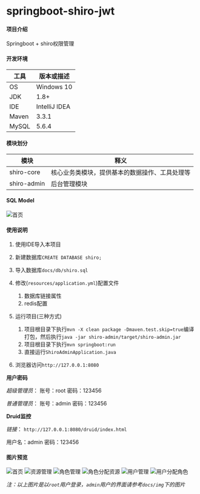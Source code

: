 # springboot-shiro-jwt

#### 项目介绍
Springboot + shiro权限管理

#### 开发环境

| 工具    | 版本或描述                |    
| ----- | -------------------- |    
| OS    | Windows 10           |    
| JDK   | 1.8+                 |    
| IDE   | IntelliJ IDEA        |    
| Maven | 3.3.1                |    
| MySQL | 5.6.4                |    

#### 模块划分

| 模块         | 释义                      |    
| ---------- | ----------------------- |    
| shiro-core  | 核心业务类模块，提供基本的数据操作、工具处理等 |    
| shiro-admin | 后台管理模块                  |    

#### SQL Model

![首页](https://github.com/nicky-chen/springboot-shiro-oauth2/blob/master/docs/img/sql-model.png?raw=true)

#### 使用说明

1. 使用IDE导入本项目
2. 新建数据库`CREATE DATABASE shiro;`
3. 导入数据库`docs/db/shiro.sql`
4. 修改(`resources/application.yml`)配置文件
   1. 数据库链接属性 
   2. redis配置
   
5. 运行项目(三种方式)
   1. 项目根目录下执行`mvn -X clean package -Dmaven.test.skip=true`编译打包，然后执行`java -jar shiro-admin/target/shiro-admin.jar`
   2. 项目根目录下执行`mvn springboot:run`
   3. 直接运行`ShiroAdminApplication.java`
6. 浏览器访问`http://127.0.0.1:8080`

**用户密码**

_超级管理员_： 账号：root  密码：123456 

_普通管理员_： 账号：admin  密码：123456

**Druid监控**

_链接_： `http://127.0.0.1:8080/druid/index.html`

用户名：admin  密码：123456


#### 图片预览

![首页](https://github.com/nicky-chen/springboot-shiro-oauth2/blob/master/docs/img/index.png?raw=true)
![资源管理](https://github.com/nicky-chen/springboot-shiro-oauth2/blob/master/docs/img/root-resource.png?raw=true)
![角色管理](https://github.com/nicky-chen/springboot-shiro-oauth2/blob/master/docs/img/root-role.png?raw=true)
![角色分配资源](https://github.com/nicky-chen/springboot-shiro-oauth2/blob/master/docs/img/root-role[root].png?raw=true)
![用户管理](https://github.com/nicky-chen/springboot-shiro-oauth2/blob/master/docs/img/root-user.png?raw=true)
![用户分配角色](https://github.com/nicky-chen/springboot-shiro-oauth2/blob/master/docs/img/root-user[role].png?raw=true)

_注：以上图片是以`root`用户登录，`admin`用户的界面请参考`docs/img`下的图片_

